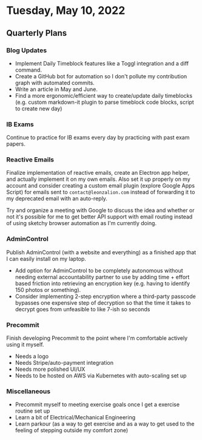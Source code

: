 # Tuesday, May 10, 2022

## Quarterly Plans

### Blog Updates

- Implement Daily Timeblock features like a Toggl integration and a diff command.
- Create a GitHub bot for automation so I don't pollute my contribution graph with automated commits.
- Write an article in May and June.
- Find a more ergonomic/efficient way to create/update daily timeblocks (e.g. custom markdown-it plugin to parse timeblock code blocks, script to create new day)

### IB Exams

Continue to practice for IB exams every day by practicing with past exam papers.

### Reactive Emails

Finalize implementation of reactive emails, create an Electron app helper, and actually implement it on my own emails. Also set it up properly on my account and consider creating a custom email plugin (explore Google Apps Script) for emails sent to `contact@leonzalion.com` instead of forwarding it to my deprecated email with an auto-reply.

Try and organize a meeting with Google to discuss the idea and whether or not it's possible for me to get better API support with email routing instead of using sketchy browser automation as I'm currently doing.

### AdminControl

Publish AdminControl (with a website and everything) as a finished app that I can easily install on my laptop.

- Add option for AdminControl to be completely autonomous without needing external accountability partner to use by adding time + effort based friction into retrieving an encryption key (e.g. having to identify 150 photos or something).
- Consider implementing 2-step encryption where a third-party passcode bypasses one expensive step of decryption so that the time it takes to decrypt goes from unfeasible to like 7-ish so seconds

### Precommit

Finish developing Precommit to the point where I'm comfortable actively using it myself.

- Needs a logo
- Needs Stripe/auto-payment integration
- Needs more polished UI/UX
- Needs to be hosted on AWS via Kubernetes with auto-scaling set up

### Miscellaneous

- Precommit myself to meeting exercise goals once I get a exercise routine set up
- Learn a bit of Electrical/Mechanical Engineering
- Learn parkour (as a way to get exercise and as a way to get used to the feeling of stepping outside my comfort zone)
